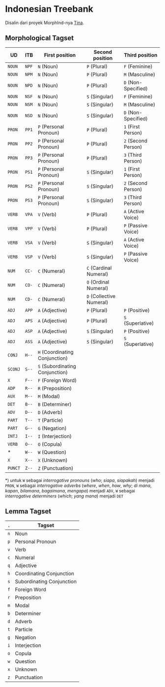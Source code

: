 
# Indonesian Treebank

Disalin dari proyek MorphInd-nya [Tina](http://septinalarasati.com/work/morphind/).

## Morphological Tagset

|   UD     |  ITB  | First position                  | Second position          | Third position              |
| -------- | ----- | ------------------------------- | ------------------------ | --------------------------- |
| `NOUN`   | `NPF` | `N` (Noun)                      | `P` (Plural)             | `F` (Feminine)              |
| `NOUN`   | `NPM` | `N` (Noun)                      | `P` (Plural)             | `M` (Masculine)             |
| `NOUN`   | `NPD` | `N` (Noun)                      | `P` (Plural)             | `D` (Non-Specified)         |
| `NOUN`   | `NSF` | `N` (Noun)                      | `S` (Singular)           | `F` (Feminine)              |
| `NOUN`   | `NSM` | `N` (Noun)                      | `S` (Singular)           | `M` (Masculine)             |
| `NOUN`   | `NSD` | `N` (Noun)                      | `S` (Singular)           | `D` (Non-Specified)         |
| `PRON`   | `PP1` | `P` (Personal Pronoun)          | `P` (Plural)             | `1` (First Person)          |
| `PRON`   | `PP2` | `P` (Personal Pronoun)          | `P` (Plural)             | `2` (Second Person)         |
| `PRON`   | `PP3` | `P` (Personal Pronoun)          | `P` (Plural)             | `3` (Third Person)          |
| `PRON`   | `PS1` | `P` (Personal Pronoun)          | `S` (Singular)           | `1` (First Person)          |
| `PRON`   | `PS2` | `P` (Personal Pronoun)          | `S` (Singular)           | `2` (Second Person)         |
| `PRON`   | `PS3` | `P` (Personal Pronoun)          | `S` (Singular)           | `3` (Third Person)          |
| `VERB`   | `VPA` | `V` (Verb)                      | `P` (Plural)             | `A` (Active Voice)          |
| `VERB`   | `VPP` | `V` (Verb)                      | `P` (Plural)             | `P` (Passive Voice)         |
| `VERB`   | `VSA` | `V` (Verb)                      | `S` (Singular)           | `A` (Active Voice)          |
| `VERB`   | `VSP` | `V` (Verb)                      | `S` (Singular)           | `P` (Passive Voice)         |
| `NUM`    | `CC-` | `C` (Numeral)                   | `C` (Cardinal Numeral)   |                             |
| `NUM`    | `CO-` | `C` (Numeral)                   | `O` (Ordinal Numeral)    |                             |
| `NUM`    | `CD-` | `C` (Numeral)                   | `D` (Collective Numeral) |                             |
| `ADJ`    | `APP` | `A` (Adjective)                 | `P` (Plural)             | `P` (Positive)              |
| `ADJ`    | `APS` | `A` (Adjective)                 | `P` (Plural)             | `S` (Superlative)           |
| `ADJ`    | `ASP` | `A` (Adjective)                 | `S` (Singular)           | `P` (Positive)              |
| `ADJ`    | `ASS` | `A` (Adjective)                 | `S` (Singular)           | `S` (Superlative)           |
| `CONJ`   | `H--` | `H` (Coordinating Conjunction)  |                          |                             |
| `SCONJ`  | `S--` | `S` (Subordinating Conjunction) |                          |                             |
| `X`      | `F--` | `F` (Foreign Word)			         |                          |                             |
| `ADP`    | `R--` | `R` (Preposition)				       |                          |                             |
| `AUX`    | `M--` | `M` (Modal)				             |                          |                             |
| `DET`    | `B--` | `B` (Determiner)				         |                          |                             |
| `ADV`    | `D--` | `D` (Adverb)				             |                          |                             |
| `PART`   | `T--` | `T` (Particle)				           |                          |                             |
| `PART`   | `G--` | `G` (Negation)				           |                          |                             |
| `INTJ`   | `I--` | `I` (Interjection)			         |                          |                             |
| `VERB`   | `O--` | `O` (Copula)				             |                          |                             |
| *        | `W--` | `W` (Question)				           |                          |                             |
| `X`      | `X--` | `X` (Unknown)				           |                          |                             |
| `PUNCT`  | `Z--` | `Z` (Punctuation)	             |                          |                             |

*) untuk `W` sebagai _interrogative pronouns_ (_who_; _siapa_, _siapakah_) menjadi `PRON`, `W` sebagai _interrogative adverbs_ (_where_, _when_, _how_, _why_; _di mana_, _kapan_, _bilamana_, _bagaimana_, _mengapa_)  menjadi `ADV`, `W` sebagai _interrogative determiners_ (_which_; _yang mana_) menjadi `DET`


## Lemma Tagset

|  .  | Tagset                     |
| --- | -------------------------- |
| `n` | Noun                       |
| `p` | Personal Pronoun           |
| `v` | Verb                       |
| `c` | Numeral                    |
| `q` | Adjective                  |
| `h` | Coordinating Conjunction   |
| `s` | Subordinating Conjunction  |
| `f` | Foreign Word               |
| `r` | Preposition                |
| `m` | Modal                      |
| `b` | Determiner                 |
| `d` | Adverb                     |
| `t` | Particle                   |
| `g` | Negation                   |
| `i` | Interjection               |
| `o` | Copula                     |
| `w` | Question                   |
| `x` | Unknown                    |
| `z` | Punctuation                |


